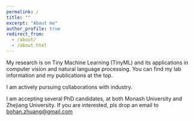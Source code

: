 ```yaml
---
permalink: /
title: ""
excerpt: "About me"
author_profile: true
redirect_from: 
  - /about/
  - /about.html
---
```



My research is on Tiny Machine Learning (TinyML) and its applications in computer vision and natural language processing. You can find my lab information and my publications at the top. 

I am actively pursuing collaborations with industry.

I am accepting several PhD candidates, at both Monash University and Zhejiang University. If you are interested, pls drop an email to bohan.zhuang@gmail.com
